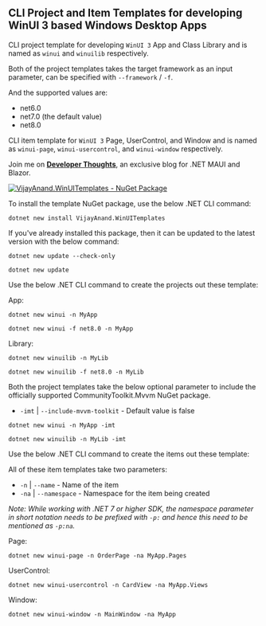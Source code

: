 ## CLI Project and Item Templates for developing WinUI 3 based Windows Desktop Apps

CLI project template for developing `WinUI 3` App and Class Library and is named as `winui` and `winuilib` respectively.

Both of the project templates takes the target framework as an input parameter, can be specified with `--framework` / `-f`.

And the supported values are:

* net6.0
* net7.0 (the default value)
* net8.0

CLI item template for `WinUI 3` Page, UserControl, and Window and is named as `winui-page`, `winui-usercontrol`, and `winui-window` respectively.

Join me on [**Developer Thoughts**](https://egvijayanand.in/ "Developer Thoughts"), an exclusive blog for .NET MAUI and Blazor.

[![VijayAnand.WinUITemplates - NuGet Package](https://badgen.net/nuget/v/VijayAnand.WinUITemplates/)](https://www.nuget.org/packages/VijayAnand.WinUITemplates/ "WinUI CLI Templates")

To install the template NuGet package, use the below .NET CLI command:

```shell
dotnet new install VijayAnand.WinUITemplates
```

If you've already installed this package, then it can be updated to the latest version with the below command:

```shell
dotnet new update --check-only
```
```shell
dotnet new update
```

Use the below .NET CLI command to create the projects out these template:

App:
```shell
dotnet new winui -n MyApp
```

```shell
dotnet new winui -f net8.0 -n MyApp
```

Library:
```shell
dotnet new winuilib -n MyLib
```

```shell
dotnet new winuilib -f net8.0 -n MyLib
```

Both the project templates take the below optional parameter to include the officially supported CommunityToolkit.Mvvm NuGet package.

* `-imt` | `--include-mvvm-toolkit` - Default value is false

```shell
dotnet new winui -n MyApp -imt
```

```shell
dotnet new winuilib -n MyLib -imt
```

Use the below .NET CLI command to create the items out these template:

All of these item templates take two parameters:

* `-n` | `--name` - Name of the item
* `-na` | `--namespace` - Namespace for the item being created

*Note: While working with .NET 7 or higher SDK, the namespace parameter in short notation needs to be prefixed with `-p:` and hence this need to be mentioned as `-p:na`.*

Page:
```shell
dotnet new winui-page -n OrderPage -na MyApp.Pages
```

UserControl:
```shell
dotnet new winui-usercontrol -n CardView -na MyApp.Views
```

Window:
```shell
dotnet new winui-window -n MainWindow -na MyApp
```
